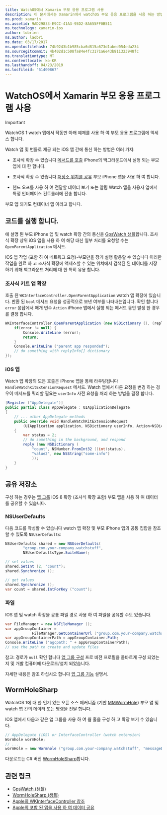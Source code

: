 ```yaml
---
title: WatchOS에서 Xamarin 부모 응용 프로그램 사용
description: 이 문서에서는 Xamarin에서 watchOS 부모 응용 프로그램을 사용 하는 방법을 설명 합니다. WatchKit 앱 확장 및 iOS 앱, 공유 저장소 등을 설명합니다.
ms.prod: xamarin
ms.assetid: 9AD29833-E9CC-41A3-95D2-8A655FF0B511
ms.technology: xamarin-ios
author: lobrien
ms.author: laobri
ms.date: 03/17/2017
ms.openlocfilehash: 74b9243b1b985cba6d815a673d1abed054eda234
ms.sourcegitcommit: 4b402d1c508fa84e4fc3171a6e43b811323948fc
ms.translationtype: MT
ms.contentlocale: ko-KR
ms.lasthandoff: 04/23/2019
ms.locfileid: "61409867"
---
```

# <a name="working-with-the-watchos-parent-application-in-xamarin"></a>WatchOS에서 Xamarin 부모 응용 프로그램 사용

> [!IMPORTANT]
> WatchOS 1 watch 앱에서 작동만 아래 예제를 사용 하 여 부모 응용 프로그램에 액세스 합니다.


Watch 앱 및 번들로 제공 되는 iOS 앱 간에 통신 하는 방법은 여러 가지:

- 조사식 확장 수 있습니다 [메서드를 호출](#code) iPhone의 백그라운드에서 실행 되는 부모 앱에 대 한 합니다.

- 조사식 확장 수 있습니다 [저장소 위치를 공유](#storage) 부모 iPhone 앱을 사용 하 여 합니다.

- 핸드 오프를 사용 하 여 전달할 데이터 보기 또는 알림 Watch 앱을 사용자 앱에서 특정 인터페이스 컨트롤러에 전송 합니다.

부모 앱 되기도 컨테이너 앱 이라고 합니다.


<a name="code" />

## <a name="run-code"></a>코드를 실행 합니다.

에 설명 된 부모 iPhone 앱 및 watch 확장 간의 통신을 [GpsWatch 샘플](https://developer.xamarin.com/samples/GpsWatch)합니다.
조사식 확장 상위 iOS 앱을 사용 하 여 해당 대신 일부 처리를 요청할 수는 `OpenParentApplication` 메서드.

IOS 앱 작업 (포함 하 여 네트워크 요청)-부모만을 장기 실행 활용할 수 있습니다 이러한 작업을 완료 하 고 조사식 확장에 액세스할 수 있는 위치에서 검색된 된 데이터를 저장 하기 위해 백그라운드 처리에 대 한 특히 유용 합니다.



### <a name="watch-kit-app-extension"></a>조사식 키트 앱 확장

호출 된 `WKInterfaceController.OpenParentApplication` watch 앱 확장에 있습니다. 반환 된 `bool` 메서드 요청을 성공적으로 보낸 여부를 나타내는입니다. 확인 합니다 `error` 응답에서 매개 변수 `Action` iPhone 앱에서 실행 되는 메서드 동안 발생 한 경우를 결정 합니다.

```csharp
WKInterfaceController.OpenParentApplication (new NSDictionary (), (replyInfo, error) => {
    if(error != null) {
        Console.WriteLine (error);
        return;
    }
    Console.WriteLine ("parent app responded");
    // do something with replyInfo[] dictionary
});
```


### <a name="ios-app"></a>iOS 앱

Watch 앱 확장의 모든 호출은 iPhone 앱을 통해 라우팅됩니다 `HandleWatchKitExtensionRequest` 메서드.
Watch 앱에서 다른 요청을 변경 하는 경우이 메서드를 쿼리할 필요는 `userInfo` 사전 요청을 처리 하는 방법을 결정 합니다.


```csharp
[Register ("AppDelegate")]
public partial class AppDelegate : UIApplicationDelegate
{
    // ... other AppDelegate methods
    public override void HandleWatchKitExtensionRequest
        (UIApplication application, NSDictionary userInfo, Action<NSDictionary> reply)
    {
        var status = 2;
        // do something in the background, and respond
        reply (new NSDictionary (
            "count", NSNumber.FromInt32 ((int)status),
            "value2", new NSString("some-info")
            ));
    }
}
```


<a name="storage" />

## <a name="shared-storage"></a>공유 저장소

구성 하는 경우는 [앱 그룹](~/ios/watchos/app-fundamentals/app-groups.md) iOS 8 확장 (조사식 확장 포함) 부모 앱을 사용 하 여 데이터를 공유할 수 있습니다.

<a name="nsuserdefaults" />

### <a name="nsuserdefaults"></a>NSUserDefaults

다음 코드를 작성할 수 있습니다 watch 앱 확장 및 부모 iPhone 앱의 공통 집합을 참조할 수 있도록 `NSUserDefaults`:

```csharp
NSUserDefaults shared = new NSUserDefaults(
        "group.com.your-company.watchstuff",
        NSUserDefaultsType.SuiteName);

// set values
shared.SetInt (2, "count");
shared.Synchronize ();

// get values
shared.Synchronize ();
var count = shared.IntForKey ("count");
```

<a name="files" />

### <a name="files"></a>파일

IOS 앱 및 watch 확장을 공통 파일 경로 사용 하 여 파일을 공유할 수도 있습니다.

```csharp
var FileManager = new NSFileManager ();
var appGroupContainer =
            FileManager.GetContainerUrl ("group.com.your-company.watchstuff");
var appGroupContainerPath = appGroupContainer.Path;
Console.WriteLine ("agcpath: " + appGroupContainerPath);
// use the path to create and update files
```

참고: 경로가 `null` 확인 합니다 [앱 그룹 구성](~/ios/watchos/app-fundamentals/app-groups.md) 프로 비전 프로필을 올바르게 구성 되었는지 및 개발 컴퓨터에 다운로드/설치 되었습니다.

자세한 내용은 참조 하십시오 합니다 [앱 그룹 기능](~/ios/deploy-test/provisioning/capabilities/app-groups-capabilities.md) 설명서.

## <a name="wormholesharp"></a>WormHoleSharp

WatchOS 1에 대 한 인기 있는 오픈 소스 메커니즘 (기반 [MMWormHole](https://github.com/mutualmobile/MMWormhole)) 부모 앱 및 watch 앱 간의 데이터 또는 명령을 전달 합니다.

IOS 앱에서 다음과 같은 앱 그룹을 사용 하 여 웜 홀을 구성 하 고 확장 보기 수 있습니다.

```csharp
// AppDelegate (iOS) or InterfaceController (watch extension)
Wormhole wormHole;
// ...
wormHole = new Wormhole ("group.com.your-company.watchstuff", "messageDir");
```

다운로드는 C# 버전 [WormHoleSharp](https://github.com/Clancey/WormHoleSharp)합니다.



## <a name="related-links"></a>관련 링크

- [GpsWatch (샘플)](https://developer.xamarin.com/samples/monotouch/watchOS/WatchKitCatalog/)
- [WormHoleSharp (샘플)](https://github.com/Clancey/WormHoleSharp)
- [Apple의 WKInterfaceController 참조](https://developer.apple.com/library/prerelease/ios/documentation/WatchKit/Reference/WKInterfaceController_class/index.html#//apple_ref/occ/clm/WKInterfaceController/openParentApplication:reply:)
- [Apple의 포함 된 앱을 사용 하 여 데이터 공유](https://developer.apple.com/library/ios/documentation/General/Conceptual/ExtensibilityPG/ExtensionScenarios.html)
